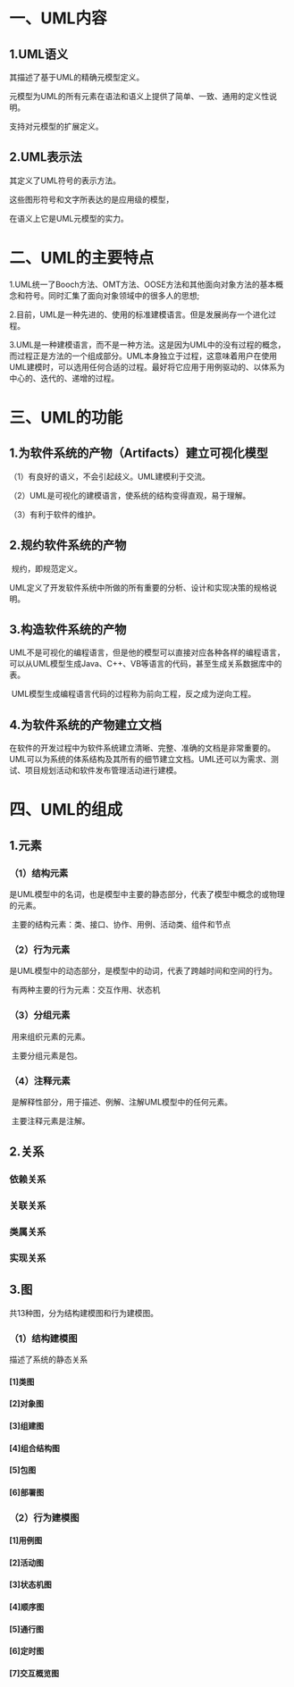 # 一、UML内容

## 1.UML语义

其描述了基于UML的精确元模型定义。

元模型为UML的所有元素在语法和语义上提供了简单、一致、通用的定义性说明。

支持对元模型的扩展定义。

## 2.UML表示法

其定义了UML符号的表示方法。

这些图形符号和文字所表达的是应用级的模型，

在语义上它是UML元模型的实力。

# 二、UML的主要特点

1.UML统一了Booch方法、OMT方法、OOSE方法和其他面向对象方法的基本概念和符号。同时汇集了面向对象领域中的很多人的思想;

2.目前，UML是一种先进的、使用的标准建模语言。但是发展尚存一个进化过程。

3.UML是一种建模语言，而不是一种方法。这是因为UML中的没有过程的概念，而过程正是方法的一个组成部分。UML本身独立于过程，这意味着用户在使用UML建模时，可以选用任何合适的过程。最好将它应用于用例驱动的、以体系为中心的、迭代的、递增的过程。

# 三、UML的功能

## 1.为软件系统的产物（Artifacts）建立可视化模型

（1）有良好的语义，不会引起歧义。UML建模利于交流。

（2）UML是可视化的建模语言，使系统的结构变得直观，易于理解。

（3）有利于软件的维护。

## 2.规约软件系统的产物

​	规约，即规范定义。

​	UML定义了开发软件系统中所做的所有重要的分析、设计和实现决策的规格说明。

## 3.构造软件系统的产物

​	UML不是可视化的编程语言，但是他的模型可以直接对应各种各样的编程语言，可以从UML模型生成Java、C++、VB等语言的代码，甚至生成关系数据库中的表。

​	UML模型生成编程语言代码的过程称为前向工程，反之成为逆向工程。	

## 4.为软件系统的产物建立文档

​	在软件的开发过程中为软件系统建立清晰、完整、准确的文档是非常重要的。UML可以为系统的体系结构及其所有的细节建立文档。UML还可以为需求、测试、项目规划活动和软件发布管理活动进行建模。

# 四、UML的组成



## 1.元素

### （1）结构元素

​		是UML模型中的名词，也是模型中主要的静态部分，代表了模型中概念的或物理的元素。

​		主要的结构元素：类、接口、协作、用例、活动类、组件和节点

###  （2）行为元素

​		是UML模型中的动态部分，是模型中的动词，代表了跨越时间和空间的行为。

​		有两种主要的行为元素：交互作用、状态机

###  （3）分组元素

​		用来组织元素的元素。

​		主要分组元素是包。

###  （4）注释元素

​		是解释性部分，用于描述、例解、注解UML模型中的任何元素。

​		主要注释元素是注解。

##  2.关系

### 依赖关系

### 关联关系

### 类属关系

### 实现关系

##  3.图

共13种图，分为结构建模图和行为建模图。

### （1）结构建模图

描述了系统的静态关系

#### [1]类图

#### [2]对象图

#### [3]组建图

#### [4]组合结构图

#### [5]包图

#### [6]部署图

### （2）行为建模图

#### [1]用例图

#### [2]活动图

#### [3]状态机图

#### [4]顺序图

#### [5]通行图

#### [6]定时图

#### [7]交互概览图











